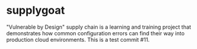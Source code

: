 # supplygoat
"Vulnerable by Design" supply chain is a learning and training project that demonstrates how common configuration errors can find their way into production cloud environments. 
This is a test commit #11.

